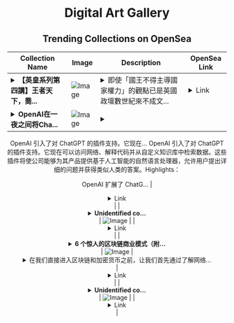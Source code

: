 <div align="center">

# Digital Art Gallery

## Trending Collections on OpenSea

| Collection Name                       | Image                                                                                     | Description                       | OpenSea Link                                                                                          |
|---------------------------------------|-------------------------------------------------------------------------------------------|-----------------------------------|--------------------------------------------------------------------------------------------------------|
| **<details><summary>【英皇系列第四講】王者天下，喬...</summary>【英皇系列第四講】王者天下，喬治五世</details>** | ![Image](https://i.seadn.io/s/raw/files/a9e6378065f30ea0a1858495b1cc2320.jpg?w=500&auto=format?w=200&auto=format) | <details><summary>即使「國王不得主導國家權力」的觀點已是英國政壇數世紀來不成文...</summary>即使「國王不得主導國家權力」的觀點已是英國政壇數世紀來不成文的規定，但國王拒絕工黨麥克唐納（James Ramsay MacDonald）的辭呈，鼓勵他籌組聯合政府（與保守黨、自由黨），期盼眾人能一同熬過艱辛、黑暗的時刻，讓英國能全力「拚經濟」，下一代子孫能繼續以身為英國人為榮，這一點，喬治五世已經在歷史上堂堂留名。</details> | <details><summary>Link</summary>[【英皇系列第四講】王者天下，喬治五世](https://opensea.io/collection/ying-huang-xi-lie-di-si-jiang-wang-zhe-tian-xia-qi)</details> |
| **<details><summary>OpenAI在一夜之间将Cha...</summary>OpenAI在一夜之间将ChatGPT变成了一个平台，并增加了插件（Plugins）</details>** | ![Image](https://i.seadn.io/s/raw/files/dfe36b0d2eb1d8126d7f4df2c7d06f5a.png?w=500&auto=format?w=200&auto=format) | <details><summary>
OpenAI 引入了对 ChatGPT 的插件支持。它现在...</summary>
OpenAI 引入了对 ChatGPT 的插件支持。它现在可以访问网络、解释代码并从自定义知识库中检索数据。这些插件将使公司能够为其产品提供基于人工智能的自然语言处理器，允许用户提出详细的问题并获得类似人类的答案。Highlights：




OpenAI 扩展了 ChatG...</details> | <details><summary>Link</summary>[OpenAI在一夜之间将ChatGPT变成了一个平台，并增加了插件（Plugins）](https://opensea.io/collection/openaizai-yi-ye-zhi-jian-jiang-chatgptbian-cheng-1)</details> |
| **<details><summary>Unidentified co...</summary>Unidentified contract 141b4173-aaba-4628-a1ee-04fc1b0d0612</details>** | ![Image](https://i.seadn.io/s/raw/files/4e104055d0efa6a7476555699f52a8b9.gif?w=500&auto=format?w=200&auto=format) |  | <details><summary>Link</summary>[Unidentified contract 141b4173-aaba-4628-a1ee-04fc1b0d0612](https://opensea.io/collection/unidentified-contract-141b4173-aaba-4628-a1ee-04fc)</details> |
| **<details><summary>6 个惊人的区块链商业模式（附...</summary>6 个惊人的区块链商业模式（附示例）</details>** | ![Image](https://i.seadn.io/s/raw/files/f3aea3a5c5a72ce5170c7ad1dab06da3.png?w=500&auto=format?w=200&auto=format) | <details><summary>
在我们直接进入区块链和加密货币之前，让我们首先通过了解网络...</summary>
在我们直接进入区块链和加密货币之前，让我们首先通过了解网络来打下坚实的基础。Web 2 和 Web 3 有什么区别？在Web 2中，我们使用后端编程语言（如 Node JS 或 Python）并构建一个应用程序并将其托管在与 AWS、谷歌云平台等提供商的服务器上



但在We...</details> | <details><summary>Link</summary>[6 个惊人的区块链商业模式（附示例）](https://opensea.io/collection/6-ge-liang-ren-de-qu-kuai-lian-shang-ye-mo-shi-fu)</details> |
| **<details><summary>Unidentified co...</summary>Unidentified contract a802e3c2-2b3e-48ac-801b-bb8368802632</details>** | ![Image](https://i.seadn.io/s/raw/files/4e104055d0efa6a7476555699f52a8b9.gif?w=500&auto=format?w=200&auto=format) |  | <details><summary>Link</summary>[Unidentified contract a802e3c2-2b3e-48ac-801b-bb8368802632](https://opensea.io/collection/unidentified-contract-a802e3c2-2b3e-48ac-801b-bb83)</details> |

</div>